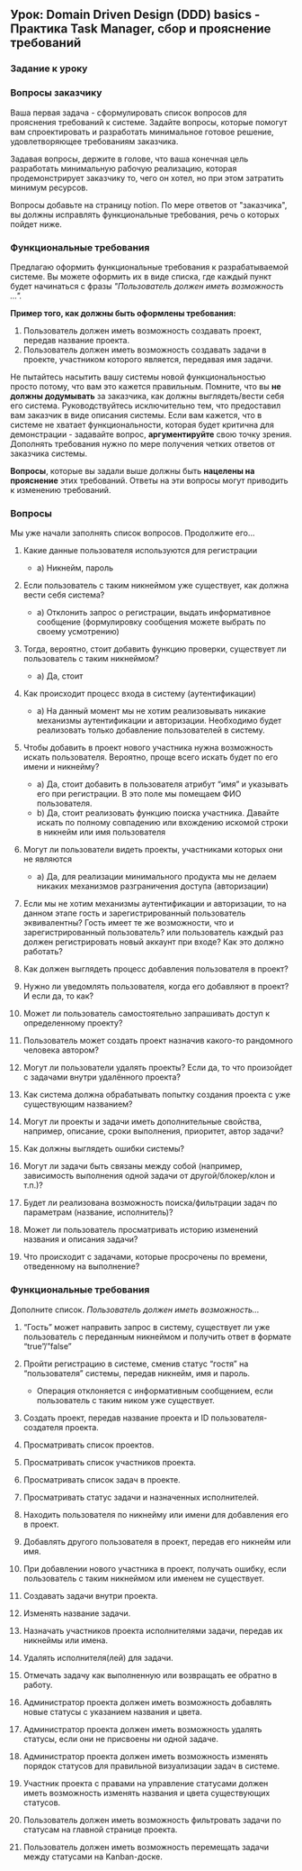 ## Урок: **Domain Driven Design (DDD) basics - Практика Task Manager, сбор и прояснение требований**

### Задание к уроку

### Вопросы заказчику

Ваша первая задача - сформулировать список вопросов для прояснения требований к системе. Задайте вопросы, которые помогут вам спроектировать и разработать минимальное готовое решение, удовлетворяющее требованиям заказчика.

Задавая вопросы, держите в голове, что ваша конечная цель разработать минимальную рабочую реализацию, которая продемонстрирует заказчику то, чего он хотел, но при этом затратить минимум ресурсов.

Вопросы добавьте на страницу notion. По мере ответов от "заказчика", вы должны исправлять функциональные требования, речь о которых пойдет ниже.

### Функциональные требования

Предлагаю оформить функциональные требования к разрабатываемой системе. Вы можете оформить их в виде списка, где каждый пункт будет начинаться с фразы *"Пользователь должен иметь возможность ...".*

**Пример того, как должны быть оформлены требования:**

1. Пользователь должен иметь возможность cоздавать проект, передав название проекта.
2. Пользователь должен иметь возможность cоздавать задачи в проекте, участником которого является, передавая имя задачи.

Не пытайтесь насытить вашу системы новой функциональностью просто потому, что вам это кажется правильным. Помните, что вы **не должны додумывать** за заказчика, как должны выглядеть/вести себя его система. Руководствуйтесь исключительно тем, что предоставил вам заказчик в виде описания системы. Если вам кажется, что в системе не хватает функциональности, которая будет критична для демонстрации - задавайте вопрос, **аргументируйте** свою точку зрения. Дополнять требования нужно по мере получения четких ответов от заказчика системы.

**Вопросы**, которые вы задали выше должны быть **нацелены на прояснение** этих требований. Ответы на эти вопросы могут приводить к изменению требований.

### Вопросы

Мы уже начали заполнять список вопросов. Продолжите его…

1. Какие данные пользователя используются для регистрации
    - a) Никнейм, пароль
2. Если пользователь с таким никнеймом уже существует, как должна вести себя система?
    - a) Отклонить запрос о регистрации, выдать информативное сообщение (формулировку сообщения можете выбрать по своему усмотрению)
3. Тогда, вероятно, стоит добавить функцию проверки, существует ли пользователь с таким никнеймом?
    - a) Да, стоит
4. Как происходит процесс входа в систему (аутентификации)
    - a) На данный момент мы не хотим реализовывать никакие механизмы аутентификации и авторизации. Необходимо будет реализовать только добавление пользователей в систему.
5. Чтобы добавить в проект нового участника нужна возможность искать пользователя. Вероятно, проще всего искать будет по его имени и никнейму?
    - a) Да, стоит добавить в пользователя атрибут “имя” и указывать его при регистрации. В это поле мы помещаем ФИО пользователя.
    - b) Да, стоит реализовать функцию поиска участника. Давайте искать по полному совпадению или вхождению искомой строки в никнейм или имя пользователя
6. Могут ли пользователи видеть проекты, участниками которых они не являются
    - a) Да, для реализации минимального продукта мы не делаем никаких механизмов разграничения доступа (авторизации)

7. Если мы не хотим механизмы аутентификации и авторизации, то на данном этапе гость и зарегистрированный пользователь эквивалентны? Гость имеет те же возможности, что и зарегистрированный пользователь? или пользователь каждый раз должен регистрировать новый аккаунт при входе? Как это должно работать?
8. Как должен выглядеть процесс добавления пользователя в проект?
9. Нужно ли уведомлять пользователя, когда его добавляют в проект? И если да, то как?
10. Может ли пользователь самостоятельно запрашивать доступ к определенному проекту?
11. Пользователь может создать проект назначив какого-то рандомного человека автором?
12. Могут ли пользователи удалять проекты? Если да, то что произойдет с задачами внутри удалённого проекта?
13. Как система должна обрабатывать попытку создания проекта с уже существующим названием?
14. Могут ли проекты и задачи иметь дополнительные свойства, например, описание, сроки выполнения, приоритет, автор задачи?
15. Как должны выглядеть ошибки системы?
16. Могут ли задачи быть связаны между собой (например, зависимость выполнения одной задачи от другой/блокер/клон и т.п.)?
17. Будет ли реализована возможность поиска/фильтрации задач по параметрам (название, исполнитель)?
18. Может ли пользователь просматривать историю изменений названия и описания задачи?
19. Что происходит с задачами, которые просрочены по времени, отведенному на выполнение?

### Функциональные требования

Дополните список. *Пользователь должен иметь возможность…*

1. “Гость” может направить запрос в систему, существует ли уже пользователь с переданным никнеймом и получить ответ в формате “true”/”false”
2. Пройти регистрацию в системе, сменив статус “гостя” на “пользователя” системы, передав никнейм, имя и пароль.
    - Операция отклоняется с информативным сообщением, если пользователь с таким ником уже существует.

3. Создать проект, передав название проекта и ID пользователя-создателя проекта.
4. Просматривать список проектов.
5. Просматривать список участников проекта.
6. Просматривать список задач в проекте.
7. Просматривать статус задачи и назначенных исполнителей.
8. Находить пользователя по никнейму или имени для добавления его в проект.
9. Добавлять другого пользователя в проект, передав его никнейм или имя.
10. При добавлении нового участника в проект, получать ошибку, если пользователь с таким никнеймом или именем не существует.
11. Создавать задачи внутри проекта.
12. Изменять название задачи.
13. Назначать участников проекта исполнителями задачи, передав их никнеймы или имена.
14. Удалять исполнителя(лей) для задачи.
15. Отмечать задачу как выполненную или возвращать ее обратно в работу.
16. Администратор проекта должен иметь возможность добавлять новые статусы с указанием названия и цвета.
17. Администратор проекта должен иметь возможность удалять статусы, если они не присвоены ни одной задаче.
18. Администратор проекта должен иметь возможность изменять порядок статусов для правильной визуализации задач в системе.
19. Участник проекта с правами на управление статусами должен иметь возможность изменять названия и цвета существующих статусов.
20. Пользователь должен иметь возможность фильтровать задачи по статусам на главной странице проекта.
21. Пользователь должен иметь возможность перемещать задачи между статусами на Kanban-доске.
